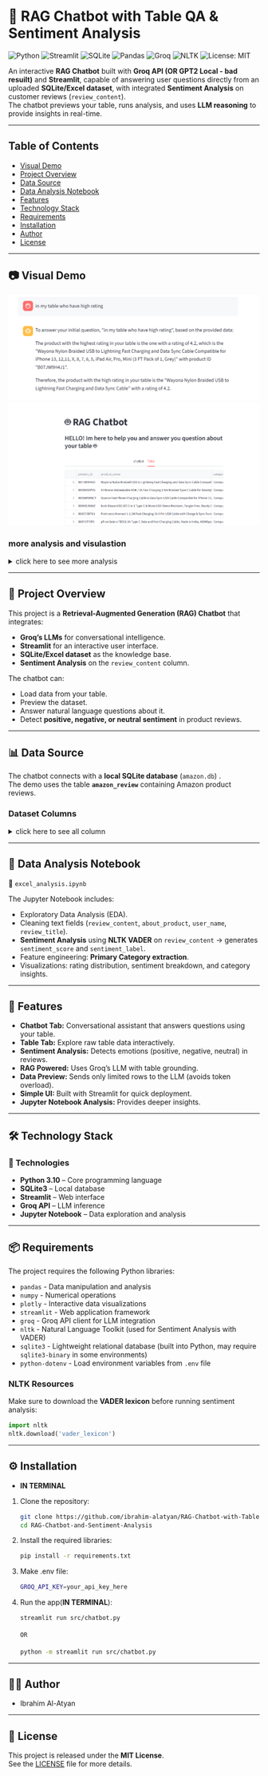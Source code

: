 # 🤖 RAG Chatbot with Table QA & Sentiment Analysis
![Python](https://img.shields.io/badge/Python-3.10-blue?logo=python&logoColor=white)
![Streamlit](https://img.shields.io/badge/Streamlit-Framework-FF4B4B?logo=streamlit&logoColor=white)
![SQLite](https://img.shields.io/badge/SQLite-Database-003B57?logo=sqlite&logoColor=white)
![Pandas](https://img.shields.io/badge/Pandas-Library-150458?logo=pandas&logoColor=white)
![Groq](https://img.shields.io/badge/Groq-LLM-orange?logo=openai&logoColor=white)
![NLTK](https://img.shields.io/badge/NLTK-Sentiment-orange?logo=python&logoColor=white)
![License: MIT](https://img.shields.io/badge/License-MIT-yellow.svg)

An interactive **RAG Chatbot** built with **Groq API (OR GPT2 Local - bad resuilt)** and **Streamlit**, capable of answering user questions directly from an uploaded **SQLite/Excel dataset**, with integrated **Sentiment Analysis** on customer reviews (`review_content`).  
The chatbot previews your table, runs analysis, and uses **LLM reasoning** to provide insights in real-time.

---

## Table of Contents
- [Visual Demo](#visual-demo)  
- [Project Overview](#project-overview)  
- [Data Source](#data-source)  
- [Data Analysis Notebook](#data-analysis-notebook)  
- [Features](#features)  
- [Technology Stack](#technology-stack)  
- [Requirements](#requirements)  
- [Installation](#️-installation)  
- [Author](#author)  
- [License](#license)

---

## 📷 Visual Demo

![Chatbot_rag Screenshot](assets/RAG_IMAGE.png)
![Chatbot_table Screenshot](assets/table_image.png)


### more analysis and visulastion
<details>
<summary>click here to see more analysis</summary>
⭐ Best & Worst Products
- **Top 10 Good Products**
  
  ![Top 10 Good Products](assets/10_goodProduct.png)

- **Top 10 Bad Products**
  
  ![Top 10 Bad Products](assets/10_badProduct.png)

---

📈 Category Insights
- **Average Sales by Category**
  
  ![Average Sales by Category](assets/avgSellsByCatargory.png)

---

⭐ Ratings
- **Max Rating and max Rating Count**
  
  ![Max Rating and Rating Count](assets/maxRating_andRatingCount.png)

---

💰 Discounts
- **Top 10 Discounts**

  ![Top 10 Discounts 2](assets/top10_discount2.png)

  **Visual**
  
  ![Top 10 Discounts](assets/top10_discount.png)

  </details>

---

## 📖 Project Overview

This project is a **Retrieval-Augmented Generation (RAG) Chatbot** that integrates:  
- **Groq’s LLMs** for conversational intelligence.  
- **Streamlit** for an interactive user interface.  
- **SQLite/Excel dataset** as the knowledge base.  
- **Sentiment Analysis** on the `review_content` column.  

The chatbot can:  
- Load data from your table.  
- Preview the dataset.  
- Answer natural language questions about it.  
- Detect **positive, negative, or neutral sentiment** in product reviews.  

---

## 📊 Data Source

The chatbot connects with a **local SQLite database** (`amazon.db`) .  
The demo uses the table **`amazon_review`** containing Amazon product reviews.

### Dataset Columns
<details>
<summary>click here to see all column</summary>

| Column              | Description |
|---------------------|-------------|
| `product_id`        | Unique product identifier |
| `product_name`      | Name of the product |
| `category`          | Full category hierarchy (e.g., *Computers > Accessories*) |
| `discounted_price`  | Discounted price of the product |
| `actual_price`      | Original price before discount |
| `discount_percentage` | Percentage discount applied |
| `rating`            | User rating (1–5) |
| `rating_count`      | Number of ratings received |
| `about_product`     | Product description |
| `user_id`           | Unique identifier for reviewer |
| `user_name`         | Name of the reviewer |
| `review_id`         | Unique review identifier |
| `review_title`      | Title of the review |
| `review_content`    | Full review text (used for **sentiment analysis**) |
| `img_link`          | Link to product image |
| `product_link`      | Link to product page |
| `+Primary category`  | Extracted top-level product category |
| `+sentiment_score`   | Numerical sentiment score (from VADER) |
| `+sentiment_label`   | Label derived from sentiment score (`positive`, `negative`, `neutral`) |

**" + " is new column**

</details>

---

## 📒 Data Analysis Notebook

📂 `excel_analysis.ipynb`  

The Jupyter Notebook includes:  
- Exploratory Data Analysis (EDA).  
- Cleaning text fields (`review_content`, `about_product`, `user_name`, `review_title`).  
- **Sentiment Analysis** using **NLTK VADER** on `review_content` → generates `sentiment_score` and `sentiment_label`.  
- Feature engineering: **Primary Category extraction**.  
- Visualizations: rating distribution, sentiment breakdown, and category insights.  

---

## 🚀 Features
- **Chatbot Tab:** Conversational assistant that answers questions using your table.  
- **Table Tab:** Explore raw table data interactively.  
- **Sentiment Analysis:** Detects emotions (positive, negative, neutral) in reviews.  
- **RAG Powered:** Uses Groq’s LLM with table grounding.  
- **Data Preview:** Sends only limited rows to the LLM (avoids token overload).  
- **Simple UI:** Built with Streamlit for quick deployment.  
- **Jupyter Notebook Analysis:** Provides deeper insights.  

---

## 🛠 Technology Stack

### 🔧 Technologies
- **Python 3.10** – Core programming language  
- **SQLite3** – Local database  
- **Streamlit** – Web interface  
- **Groq API** – LLM inference  
- **Jupyter Notebook** – Data exploration and analysis  

---

## 📦 Requirements

The project requires the following Python libraries:

- `pandas` - Data manipulation and analysis  
- `numpy` - Numerical operations  
- `plotly` - Interactive data visualizations  
- `streamlit` - Web application framework  
- `groq` - Groq API client for LLM integration  
- `nltk` - Natural Language Toolkit (used for Sentiment Analysis with VADER)  
- `sqlite3` - Lightweight relational database (built into Python, may require `sqlite3-binary` in some environments)  
- `python-dotenv` - Load environment variables from `.env` file  

### NLTK Resources
Make sure to download the **VADER lexicon** before running sentiment analysis:

```python
import nltk
nltk.download('vader_lexicon')
```

---

## ⚙️ Installation
- **IN TERMINAL**

1. Clone the repository:
   ```bash
   git clone https://github.com/ibrahim-alatyan/RAG-Chatbot-with-Table-QA-Sentiment-Analysis.git
   cd RAG-Chatbot-and-Sentiment-Analysis

2. Install the required libraries:
    ```bash
    pip install -r requirements.txt

3. Make .env file:
    ```bash
    GROQ_API_KEY=your_api_key_here

4. Run the app(**IN TERMINAL**):
    ```bash
    streamlit run src/chatbot.py

    OR

    python -m streamlit run src/chatbot.py

---

## 👨‍💻 Author
- Ibrahim Al-Atyan

---

## 📄 License
This project is released under the **MIT License**.  
See the [LICENSE](LICENSE) file for more details.
